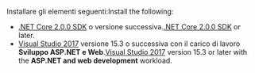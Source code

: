 <span data-ttu-id="078ef-101">Installare gli elementi seguenti:</span><span class="sxs-lookup"><span data-stu-id="078ef-101">Install the following:</span></span>

* <span data-ttu-id="078ef-102">[.NET Core 2.0.0 SDK](https://www.microsoft.com/net/core) o versione successiva.</span><span class="sxs-lookup"><span data-stu-id="078ef-102">[.NET Core 2.0.0 SDK](https://www.microsoft.com/net/core) or later.</span></span>
* <span data-ttu-id="078ef-103">[Visual Studio 2017](https://www.visualstudio.com/downloads/) versione 15.3 o successiva con il carico di lavoro **Sviluppo ASP.NET e Web**.</span><span class="sxs-lookup"><span data-stu-id="078ef-103">[Visual Studio 2017](https://www.visualstudio.com/downloads/) version 15.3 or later with the **ASP.NET and web development** workload.</span></span>
